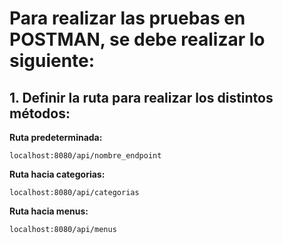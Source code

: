 # Para realizar las pruebas en POSTMAN, se debe realizar lo siguiente:

## 1. Definir la ruta para realizar los distintos métodos:

**Ruta predeterminada:**

```
localhost:8080/api/nombre_endpoint
```

**Ruta hacia categorias:**

```
localhost:8080/api/categorias
```

**Ruta hacia menus:**

```
localhost:8080/api/menus
```
